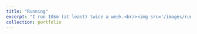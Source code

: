```yaml
---
title: "Running"
excerpt: "I run 10km (at least) twice a week.<br/><img src='/images/run.jpg'  width='35'>"
collection: portfolio
---
```

